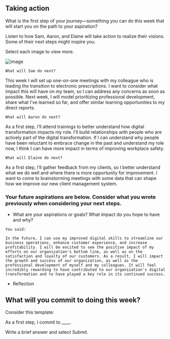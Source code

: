 ## Taking action

What is the first step of your journey—something you can do this week that will start you on the path to your aspiration?

Listen to how Sam, Aaron, and Elaine will take action to realize their visions. Some of their next steps might inspire you.

Select each image to view more.

![image](https://github.com/adeleke123/Mckinsey-Forward-Program/assets/51156057/7ca7a3fb-a36f-4665-ad48-d5e8d1f8c3e5)

`What will Sam do next?`

This week I will set up one-on-one meetings with my colleague who is leading the transition to electronic prescriptions. I want to consider what impact this will have on my team, so I can address any concerns as soon as possible. Next week, I will model prioritizing professional development, share what I’ve learned so far, and offer similar learning opportunities to my direct reports.

`What will Aaron do next?`

As a first step, I’ll attend trainings to better understand how digital transformation impacts my role. I’ll build relationships with people who are actively part of the digital transformation. If I can understand why people have been reluctant to embrace change in the past and understand my role now, I think I can have more impact in terms of improving workplace safety.



`What will Elaine do next?`

As a first step, I’ll gather feedback from my clients, so I better understand what we do well and where there is more opportunity for improvement. I want to come to brainstorming meetings with some data that can shape how we improve our new client management system.


### Your future aspirations are below. Consider what you wrote previously when considering your next steps.

+ What are your aspirations or goals? What impact do you hope to have and why?
```
You said:

In the future, I can use my improved digital skills to streamline our business operations, enhance customer experience, and increase profitability. I will be excited to see the positive impact of my efforts on our organization's bottom line, as well as on the satisfaction and loyalty of our customers. As a result, I will impact the growth and success of our organization, as well as the professional development of myself and my colleagues. It will feel incredibly rewarding to have contributed to our organization's digital transformation and to have played a key role in its continued success.

```

* Reflection


## What will you commit to doing this week?



Consider this template:


As a first step, I commit to ____.


Write a brief answer and select Submit.


